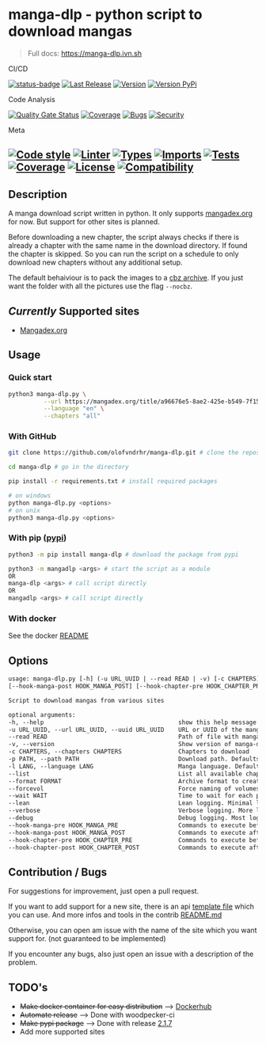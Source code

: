 # manga-dlp - python script to download mangas

> Full docs: https://manga-dlp.ivn.sh

CI/CD

[![status-badge](https://img.shields.io/drone/build/olofvndrhr/manga-dlp?label=tests&server=https%3A%2F%2Fci.44net.ch)](https://ci.44net.ch/olofvndrhr/manga-dlp)
[![Last Release](https://img.shields.io/github/release-date/olofvndrhr/manga-DLP?label=last%20release)](https://github.com/olofvndrhr/manga-dlp/releases)
[![Version](https://img.shields.io/github/v/release/olofvndrhr/manga-dlp?label=git%20release)](https://github.com/olofvndrhr/manga-dlp/releases)
[![Version PyPi](https://img.shields.io/pypi/v/manga-dlp?label=pypi%20release)](https://pypi.org/project/manga-dlp/)

Code Analysis

[![Quality Gate Status](https://sonarqube.44net.ch/api/project_badges/measure?project=olofvndrhr%3Amanga-dlp&metric=alert_status&token=f9558470580eea5b4899cf33f190eee16011346d)](https://sonarqube.44net.ch/dashboard?id=olofvndrhr%3Amanga-dlp)
[![Coverage](https://sonarqube.44net.ch/api/project_badges/measure?project=olofvndrhr%3Amanga-dlp&metric=coverage&token=f9558470580eea5b4899cf33f190eee16011346d)](https://sonarqube.44net.ch/dashboard?id=olofvndrhr%3Amanga-dlp)
[![Bugs](https://sonarqube.44net.ch/api/project_badges/measure?project=olofvndrhr%3Amanga-dlp&metric=bugs&token=f9558470580eea5b4899cf33f190eee16011346d)](https://sonarqube.44net.ch/dashboard?id=olofvndrhr%3Amanga-dlp)
[![Security](https://img.shields.io/snyk/vulnerabilities/github/olofvndrhr/manga-dlp)](https://app.snyk.io/org/olofvndrhr-t6h/project/aae9609d-a4e4-41f8-b1ac-f2561b2ad4e3)

Meta

[![Code style](https://img.shields.io/badge/code%20style-black-black)](https://github.com/psf/black)
[![Linter](https://img.shields.io/badge/linter-pylint-yellowgreen)](https://pylint.pycqa.org/en/latest/)
[![Types](https://img.shields.io/badge/types-mypy-blue)](https://github.com/python/mypy)
[![Imports](https://img.shields.io/badge/imports-isort-ef8336.svg)](https://github.com/pycqa/isort)
[![Tests](https://img.shields.io/badge/tests-pytest%20%7C%20tox-yellow)](https://github.com/pytest-dev/pytest/)
[![Coverage](https://img.shields.io/badge/coverage-coveragepy-green)](https://github.com/nedbat/coveragepy)
[![License](https://img.shields.io/badge/license-MIT-9400d3.svg)](https://snyk.io/learn/what-is-mit-license/)
[![Compatibility](https://img.shields.io/pypi/pyversions/manga-dlp)](https://pypi.org/project/manga-dlp/)
---

## Description

A manga download script written in python. It only supports [mangadex.org](https://mangadex.org/) for now. But support
for other sites is planned.

Before downloading a new chapter, the script always checks if there is already a chapter with the same name in the
download directory. If found the chapter is skipped. So you can run the script on a schedule to only download new
chapters without any additional setup.

The default behaiviour is to pack the images to a [cbz archive](https://en.wikipedia.org/wiki/Comic_book_archive). If
you just want the folder with all the pictures use the flag `--nocbz`.

## _Currently_ Supported sites

- [Mangadex.org](https://mangadex.org/)

## Usage

### Quick start

```sh
python3 manga-dlp.py \
          --url https://mangadex.org/title/a96676e5-8ae2-425e-b549-7f15dd34a6d8/komi-san-wa-komyushou-desu \
          --language "en" \
          --chapters "all"
```

### With GitHub

```sh
git clone https://github.com/olofvndrhr/manga-dlp.git # clone the repository

cd manga-dlp # go in the directory

pip install -r requirements.txt # install required packages

# on windows
python manga-dlp.py <options>
# on unix
python3 manga-dlp.py <options>
```

### With pip ([pypi](https://pypi.org/project/manga-dlp/))

```sh
python3 -m pip install manga-dlp # download the package from pypi

python3 -m mangadlp <args> # start the script as a module
OR
manga-dlp <args> # call script directly
OR
mangadlp <args> # call script directly
```

### With docker

See the docker [README](https://manga-dlp.ivn.sh/docker/)

## Options

```txt
usage: manga-dlp.py [-h] (-u URL_UUID | --read READ | -v) [-c CHAPTERS] [-p PATH] [-l LANG] [--list] [--format FORMAT] [--forcevol] [--wait WAIT] [--lean | --verbose | --debug] [--hook-manga-pre HOOK_MANGA_PRE]
[--hook-manga-post HOOK_MANGA_POST] [--hook-chapter-pre HOOK_CHAPTER_PRE] [--hook-chapter-post HOOK_CHAPTER_POST]

Script to download mangas from various sites

optional arguments:
-h, --help                                      show this help message and exit
-u URL_UUID, --url URL_UUID, --uuid URL_UUID    URL or UUID of the manga
--read READ                                     Path of file with manga links to download. One per line
-v, --version                                   Show version of manga-dlp and exit
-c CHAPTERS, --chapters CHAPTERS                Chapters to download
-p PATH, --path PATH                            Download path. Defaults to "<script_dir>/downloads"
-l LANG, --language LANG                        Manga language. Defaults to "en" --> english
--list                                          List all available chapters. Defaults to false
--format FORMAT                                 Archive format to create. An empty string means dont archive the folder. Defaults to 'cbz'
--forcevol                                      Force naming of volumes. For mangas where chapters reset each volume
--wait WAIT                                     Time to wait for each picture to download in seconds(float). Defaults 0.5
--lean                                          Lean logging. Minimal log output. Defaults to false
--verbose                                       Verbose logging. More log output. Defaults to false
--debug                                         Debug logging. Most log output. Defaults to false
--hook-manga-pre HOOK_MANGA_PRE                 Commands to execute before the manga download starts
--hook-manga-post HOOK_MANGA_POST               Commands to execute after the manga download finished
--hook-chapter-pre HOOK_CHAPTER_PRE             Commands to execute before the chapter download starts
--hook-chapter-post HOOK_CHAPTER_POST           Commands to execute after the chapter download finished
```

## Contribution / Bugs

For suggestions for improvement, just open a pull request.

If you want to add support for a new site, there is an api [template file](./contrib/api_template.py) which you can use.
And more infos and tools in the contrib [README.md](contrib/README.md)

Otherwise, you can open am issue with the name of the site which you want support for. (not guaranteed to be
implemented)

If you encounter any bugs, also just open an issue with a description of the problem.

## TODO's

- <del>Make docker container for easy distribution</del>
  --> [Dockerhub](https://hub.docker.com/repository/docker/olofvndrhr/manga-dlp)
- <del>Automate release</del>
  --> Done with woodpecker-ci
- <del>Make pypi package</del>
  --> Done with release [2.1.7](https://pypi.org/project/manga-dlp/)
- Add more supported sites
